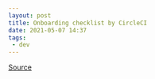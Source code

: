 ```yaml
---
layout: post
title: Onboarding checklist by CircleCI
date: 2021-05-07 14:37
tags:
 - dev
---
```


[Source](https://docs.google.com/document/d/1yWyz-ozkWje5GSayVkBmt1Kh_bDmaHkN5YC7lORfnKk/edit#heading=h.im2wbalndt81)